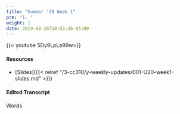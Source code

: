 ```yaml
---
title: "Summer '20 Week 1"
pre: "1. "
weight: 1
date: 2019-08-26T10:53:26-05:00
---
```


{{< youtube  5Dy9LpLa99w>}}

<!-- ceWGqA2x7kc -->

#### Resources

* [Slides]({{< relref "/3-cc310/y-weekly-updates/001-U20-week1-slides.md" >}})

#### Edited Transcript

Words